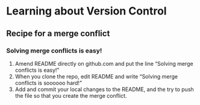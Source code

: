 # Learning about Version Control

## Recipe for a merge conflict

### Solving merge conflicts is easy!

1. Amend README directly on github.com and put the line “Solving merge conflicts is easy!”
2. When you clone the repo, edit README and write “Solving merge conflicts is soooooo hard!”
3. Add and commit your local changes to the README, and the try to push the file so that you create the merge conflict.
